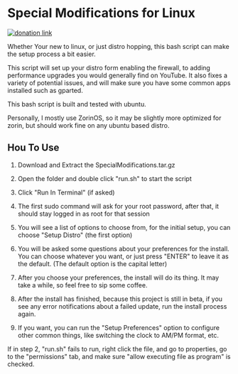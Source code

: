 # Special Modifications for Linux

[![donation link](https://img.shields.io/badge/buy%20me%20a%20coffee-paypal-blue)](https://paypal.me/shaynejrtaylor?country.x=US&locale.x=en_US)

Whether Your new to linux, or just distro hopping, this bash script can make the setup process a bit easier.

This script will set up your distro form enabling the firewall, to adding performance upgrades you would generally find on YouTube. It also fixes a variety of potential issues, and will make sure you have some common apps installed such as gparted.

This bash script is built and tested with ubuntu.

Personally, I mostly use ZorinOS, so it may be slightly more optimized for zorin, but should work fine on any ubuntu based distro.

## Hou To Use

1. Download and Extract the SpecialModifications.tar.gz

2. Open the folder and double click "run.sh" to start the script

3. Click "Run In Terminal" (if asked)

4. The first sudo command will ask for your root password, after that, it should stay logged in as root for that session

5. You will see a list of options to choose from, for the initial setup, you can choose "Setup Distro" (the first option)

6. You will be asked some questions about your preferences for the install. You can choose whatever you want, or just press "ENTER" to leave it as the default. (The default option is the capital letter)

7. After you choose your preferences, the install will do its thing. It may take a while, so feel free to sip some coffee.

8. After the install has finished, because this project is still in beta, if you see any error notifications about a failed update, run the install process again.

9. If you want, you can run the "Setup Preferences" option to configure other common things, like switching the clock to AM/PM format, etc.

If in step 2, "run.sh" fails to run, right click the file, and go to properties, go to the "permissions" tab, and make sure "allow executing file as program" is checked.
